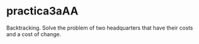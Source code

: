 # practica3aAA
Backtracking. Solve the problem of two headquarters that have their costs and a cost of change.
